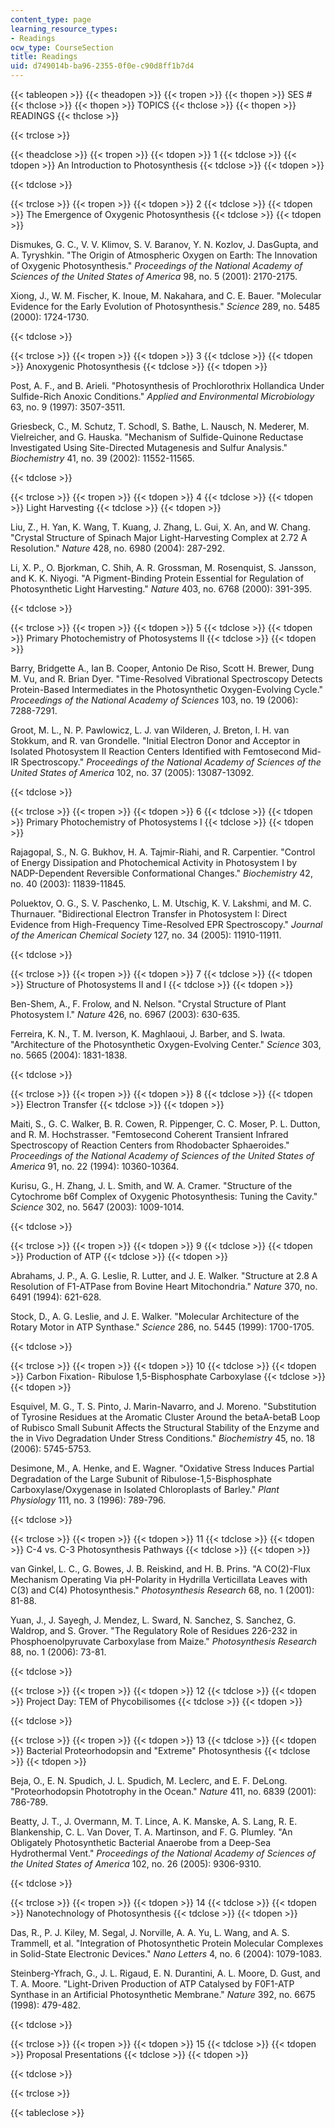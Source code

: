 ```yaml
---
content_type: page
learning_resource_types:
- Readings
ocw_type: CourseSection
title: Readings
uid: d749014b-ba96-2355-0f0e-c90d8ff1b7d4
---
```


{{< tableopen >}}
{{< theadopen >}}
{{< tropen >}}
{{< thopen >}}
SES #
{{< thclose >}}
{{< thopen >}}
TOPICS
{{< thclose >}}
{{< thopen >}}
READINGS
{{< thclose >}}

{{< trclose >}}

{{< theadclose >}}
{{< tropen >}}
{{< tdopen >}}
1
{{< tdclose >}}
{{< tdopen >}}
An Introduction to Photosynthesis
{{< tdclose >}}
{{< tdopen >}}

{{< tdclose >}}

{{< trclose >}}
{{< tropen >}}
{{< tdopen >}}
2
{{< tdclose >}}
{{< tdopen >}}
The Emergence of Oxygenic Photosynthesis
{{< tdclose >}}
{{< tdopen >}}


Dismukes, G. C., V. V. Klimov, S. V. Baranov, Y. N. Kozlov, J. DasGupta, and A. Tyryshkin. "The Origin of Atmospheric Oxygen on Earth: The Innovation of Oxygenic Photosynthesis." _Proceedings of the National Academy of Sciences of the United States of America_ 98, no. 5 (2001): 2170-2175.

Xiong, J., W. M. Fischer, K. Inoue, M. Nakahara, and C. E. Bauer. "Molecular Evidence for the Early Evolution of Photosynthesis." _Science_ 289, no. 5485 (2000): 1724-1730.


{{< tdclose >}}

{{< trclose >}}
{{< tropen >}}
{{< tdopen >}}
3
{{< tdclose >}}
{{< tdopen >}}
Anoxygenic Photosynthesis
{{< tdclose >}}
{{< tdopen >}}


Post, A. F., and B. Arieli. "Photosynthesis of Prochlorothrix Hollandica Under Sulfide-Rich Anoxic Conditions." _Applied and Environmental Microbiology_ 63, no. 9 (1997): 3507-3511.

Griesbeck, C., M. Schutz, T. Schodl, S. Bathe, L. Nausch, N. Mederer, M. Vielreicher, and G. Hauska. "Mechanism of Sulfide-Quinone Reductase Investigated Using Site-Directed Mutagenesis and Sulfur Analysis." _Biochemistry_ 41, no. 39 (2002): 11552-11565.


{{< tdclose >}}

{{< trclose >}}
{{< tropen >}}
{{< tdopen >}}
4
{{< tdclose >}}
{{< tdopen >}}
Light Harvesting
{{< tdclose >}}
{{< tdopen >}}


Liu, Z., H. Yan, K. Wang, T. Kuang, J. Zhang, L. Gui, X. An, and W. Chang. "Crystal Structure of Spinach Major Light-Harvesting Complex at 2.72 A Resolution." _Nature_ 428, no. 6980 (2004): 287-292.

Li, X. P., O. Bjorkman, C. Shih, A. R. Grossman, M. Rosenquist, S. Jansson, and K. K. Niyogi. "A Pigment-Binding Protein Essential for Regulation of Photosynthetic Light Harvesting." _Nature_ 403, no. 6768 (2000): 391-395.


{{< tdclose >}}

{{< trclose >}}
{{< tropen >}}
{{< tdopen >}}
5
{{< tdclose >}}
{{< tdopen >}}
Primary Photochemistry of Photosystems II
{{< tdclose >}}
{{< tdopen >}}


Barry, Bridgette A., Ian B. Cooper, Antonio De Riso, Scott H. Brewer, Dung M. Vu, and R. Brian Dyer. "Time-Resolved Vibrational Spectroscopy Detects Protein-Based Intermediates in the Photosynthetic Oxygen-Evolving Cycle." _Proceedings of the National Academy of Sciences_ 103, no. 19 (2006): 7288-7291.

Groot, M. L., N. P. Pawlowicz, L. J. van Wilderen, J. Breton, I. H. van Stokkum, and R. van Grondelle. "Initial Electron Donor and Acceptor in Isolated Photosystem II Reaction Centers Identified with Femtosecond Mid-IR Spectroscopy." _Proceedings of the National Academy of Sciences of the United States of America_ 102, no. 37 (2005): 13087-13092.


{{< tdclose >}}

{{< trclose >}}
{{< tropen >}}
{{< tdopen >}}
6
{{< tdclose >}}
{{< tdopen >}}
Primary Photochemistry of Photosystems I
{{< tdclose >}}
{{< tdopen >}}


Rajagopal, S., N. G. Bukhov, H. A. Tajmir-Riahi, and R. Carpentier. "Control of Energy Dissipation and Photochemical Activity in Photosystem I by NADP-Dependent Reversible Conformational Changes." _Biochemistry_ 42, no. 40 (2003): 11839-11845.

Poluektov, O. G., S. V. Paschenko, L. M. Utschig, K. V. Lakshmi, and M. C. Thurnauer. "Bidirectional Electron Transfer in Photosystem I: Direct Evidence from High-Frequency Time-Resolved EPR Spectroscopy." _Journal of the American Chemical Society_ 127, no. 34 (2005): 11910-11911.


{{< tdclose >}}

{{< trclose >}}
{{< tropen >}}
{{< tdopen >}}
7
{{< tdclose >}}
{{< tdopen >}}
Structure of Photosystems II and I
{{< tdclose >}}
{{< tdopen >}}


Ben-Shem, A., F. Frolow, and N. Nelson. "Crystal Structure of Plant Photosystem I." _Nature_ 426, no. 6967 (2003): 630-635.

Ferreira, K. N., T. M. Iverson, K. Maghlaoui, J. Barber, and S. Iwata. "Architecture of the Photosynthetic Oxygen-Evolving Center." _Science_ 303, no. 5665 (2004): 1831-1838.


{{< tdclose >}}

{{< trclose >}}
{{< tropen >}}
{{< tdopen >}}
8
{{< tdclose >}}
{{< tdopen >}}
Electron Transfer
{{< tdclose >}}
{{< tdopen >}}


Maiti, S., G. C. Walker, B. R. Cowen, R. Pippenger, C. C. Moser, P. L. Dutton, and R. M. Hochstrasser. "Femtosecond Coherent Transient Infrared Spectroscopy of Reaction Centers from Rhodobacter Sphaeroides." _Proceedings of the National Academy of Sciences of the United States of America_ 91, no. 22 (1994): 10360-10364.

Kurisu, G., H. Zhang, J. L. Smith, and W. A. Cramer. "Structure of the Cytochrome b6f Complex of Oxygenic Photosynthesis: Tuning the Cavity." _Science_ 302, no. 5647 (2003): 1009-1014.


{{< tdclose >}}

{{< trclose >}}
{{< tropen >}}
{{< tdopen >}}
9
{{< tdclose >}}
{{< tdopen >}}
Production of ATP
{{< tdclose >}}
{{< tdopen >}}


Abrahams, J. P., A. G. Leslie, R. Lutter, and J. E. Walker. "Structure at 2.8 A Resolution of F1-ATPase from Bovine Heart Mitochondria." _Nature_ 370, no. 6491 (1994): 621-628.

Stock, D., A. G. Leslie, and J. E. Walker. "Molecular Architecture of the Rotary Motor in ATP Synthase." _Science_ 286, no. 5445 (1999): 1700-1705.


{{< tdclose >}}

{{< trclose >}}
{{< tropen >}}
{{< tdopen >}}
10
{{< tdclose >}}
{{< tdopen >}}
Carbon Fixation- Ribulose 1,5-Bisphosphate Carboxylase
{{< tdclose >}}
{{< tdopen >}}


Esquivel, M. G., T. S. Pinto, J. Marin-Navarro, and J. Moreno. "Substitution of Tyrosine Residues at the Aromatic Cluster Around the betaA-betaB Loop of Rubisco Small Subunit Affects the Structural Stability of the Enzyme and the in Vivo Degradation Under Stress Conditions." _Biochemistry_ 45, no. 18 (2006): 5745-5753.

Desimone, M., A. Henke, and E. Wagner. "Oxidative Stress Induces Partial Degradation of the Large Subunit of Ribulose-1,5-Bisphosphate Carboxylase/Oxygenase in Isolated Chloroplasts of Barley." _Plant Physiology_ 111, no. 3 (1996): 789-796.


{{< tdclose >}}

{{< trclose >}}
{{< tropen >}}
{{< tdopen >}}
11
{{< tdclose >}}
{{< tdopen >}}
C-4 vs. C-3 Photosynthesis Pathways
{{< tdclose >}}
{{< tdopen >}}


van Ginkel, L. C., G. Bowes, J. B. Reiskind, and H. B. Prins. "A CO(2)-Flux Mechanism Operating Via pH-Polarity in Hydrilla Verticillata Leaves with C(3) and C(4) Photosynthesis." _Photosynthesis Research_ 68, no. 1 (2001): 81-88.

Yuan, J., J. Sayegh, J. Mendez, L. Sward, N. Sanchez, S. Sanchez, G. Waldrop, and S. Grover. "The Regulatory Role of Residues 226-232 in Phosphoenolpyruvate Carboxylase from Maize." _Photosynthesis Research_ 88, no. 1 (2006): 73-81.


{{< tdclose >}}

{{< trclose >}}
{{< tropen >}}
{{< tdopen >}}
12
{{< tdclose >}}
{{< tdopen >}}
Project Day: TEM of Phycobilisomes
{{< tdclose >}}
{{< tdopen >}}

{{< tdclose >}}

{{< trclose >}}
{{< tropen >}}
{{< tdopen >}}
13
{{< tdclose >}}
{{< tdopen >}}
Bacterial Proteorhodopsin and "Extreme" Photosynthesis
{{< tdclose >}}
{{< tdopen >}}


Beja, O., E. N. Spudich, J. L. Spudich, M. Leclerc, and E. F. DeLong. "Proteorhodopsin Phototrophy in the Ocean." _Nature_ 411, no. 6839 (2001): 786-789.

Beatty, J. T., J. Overmann, M. T. Lince, A. K. Manske, A. S. Lang, R. E. Blankenship, C. L. Van Dover, T. A. Martinson, and F. G. Plumley. "An Obligately Photosynthetic Bacterial Anaerobe from a Deep-Sea Hydrothermal Vent." _Proceedings of the National Academy of Sciences of the United States of America_ 102, no. 26 (2005): 9306-9310.


{{< tdclose >}}

{{< trclose >}}
{{< tropen >}}
{{< tdopen >}}
14
{{< tdclose >}}
{{< tdopen >}}
Nanotechnology of Photosynthesis
{{< tdclose >}}
{{< tdopen >}}


Das, R., P. J. Kiley, M. Segal, J. Norville, A. A. Yu, L. Wang, and A. S. Trammell, et al. "Integration of Photosynthetic Protein Molecular Complexes in Solid-State Electronic Devices." _Nano Letters_ 4, no. 6 (2004): 1079-1083.

Steinberg-Yfrach, G., J. L. Rigaud, E. N. Durantini, A. L. Moore, D. Gust, and T. A. Moore. "Light-Driven Production of ATP Catalysed by F0F1-ATP Synthase in an Artificial Photosynthetic Membrane." _Nature_ 392, no. 6675 (1998): 479-482.


{{< tdclose >}}

{{< trclose >}}
{{< tropen >}}
{{< tdopen >}}
15
{{< tdclose >}}
{{< tdopen >}}
Proposal Presentations
{{< tdclose >}}
{{< tdopen >}}

{{< tdclose >}}

{{< trclose >}}

{{< tableclose >}}